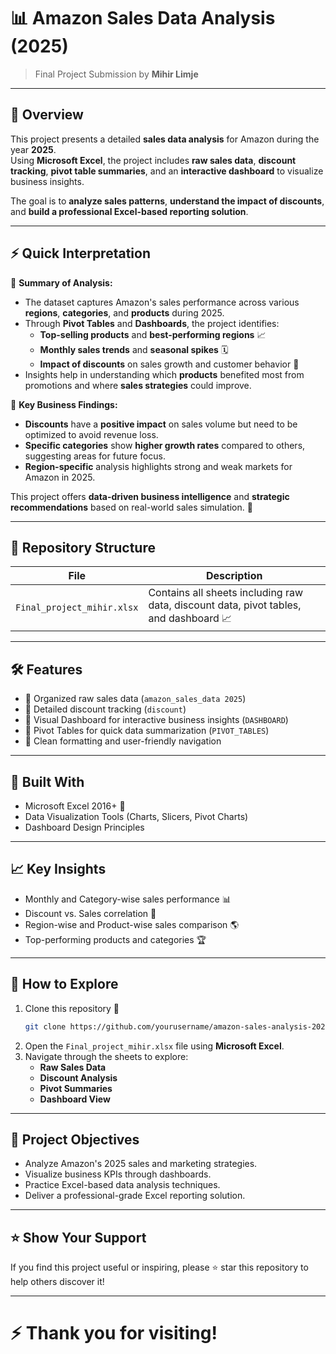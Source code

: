 
# 📊 Amazon Sales Data Analysis (2025)

> Final Project Submission by **Mihir Limje**

---

## 📑 Overview

This project presents a detailed **sales data analysis** for Amazon during the year **2025**.  
Using **Microsoft Excel**, the project includes **raw sales data**, **discount tracking**, **pivot table summaries**, and an **interactive dashboard** to visualize business insights.

The goal is to **analyze sales patterns**, **understand the impact of discounts**, and **build a professional Excel-based reporting solution**.

---

## ⚡ Quick Interpretation

📌 **Summary of Analysis:**

- The dataset captures Amazon's sales performance across various **regions**, **categories**, and **products** during 2025.
- Through **Pivot Tables** and **Dashboards**, the project identifies:
  - **Top-selling products** and **best-performing regions** 📈
  - **Monthly sales trends** and **seasonal spikes** 🗓️
  - **Impact of discounts** on sales growth and customer behavior 💸
- Insights help in understanding which **products** benefited most from promotions and where **sales strategies** could improve.

📌 **Key Business Findings:**

- **Discounts** have a **positive impact** on sales volume but need to be optimized to avoid revenue loss.
- **Specific categories** show **higher growth rates** compared to others, suggesting areas for future focus.
- **Region-specific** analysis highlights strong and weak markets for Amazon in 2025.

This project offers **data-driven business intelligence** and **strategic recommendations** based on real-world sales simulation. 🚀

---

## 📂 Repository Structure

| File | Description |
|-----|-------------|
| `Final_project_mihir.xlsx` | Contains all sheets including raw data, discount data, pivot tables, and dashboard 📈 |

---

## 🛠 Features

- 📌 Organized raw sales data (`amazon_sales_data 2025`)
- 📌 Detailed discount tracking (`discount`)
- 📌 Visual Dashboard for interactive business insights (`DASHBOARD`)
- 📌 Pivot Tables for quick data summarization (`PIVOT_TABLES`)
- 📌 Clean formatting and user-friendly navigation

---

## 🧰 Built With

- Microsoft Excel 2016+ 📗
- Data Visualization Tools (Charts, Slicers, Pivot Charts)
- Dashboard Design Principles

---

## 📈 Key Insights

- Monthly and Category-wise sales performance 📊
- Discount vs. Sales correlation 💸
- Region-wise and Product-wise sales comparison 🌎
- Top-performing products and categories 🏆

---

## 🚀 How to Explore

1. Clone this repository 🔽
   ```bash
   git clone https://github.com/yourusername/amazon-sales-analysis-2025.git
   ```
2. Open the `Final_project_mihir.xlsx` file using **Microsoft Excel**.
3. Navigate through the sheets to explore:
   - **Raw Sales Data**
   - **Discount Analysis**
   - **Pivot Summaries**
   - **Dashboard View**

---

## 🎯 Project Objectives

- Analyze Amazon's 2025 sales and marketing strategies.
- Visualize business KPIs through dashboards.
- Practice Excel-based data analysis techniques.
- Deliver a professional-grade Excel reporting solution.

---

## ⭐ Show Your Support

If you find this project useful or inspiring, please ⭐ star this repository to help others discover it!

---

# ⚡ Thank you for visiting!

